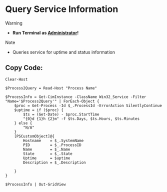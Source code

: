 # Query Service Information

> [!WARNING]
> - **Run Terminal as <ins>Administrator</ins>!**

> [!Note]
> - Queries service for uptime and status information

## Copy Code:
```
Clear-Host

$Process2Query = Read-Host "Process Name"

$ProcessInfo = Get-CimInstance -ClassName Win32_Service -Filter "Name='$Process2Query'" | ForEach-Object {
    $proc = Get-Process -Id $_.ProcessId -ErrorAction SilentlyContinue
    $uptime = if ($proc) {
        $ts = (Get-Date) - $proc.StartTime
        "{0}d {1}h {2}m" -f $ts.Days, $ts.Hours, $ts.Minutes
    } else {
        "N/A"
    }
    [PSCustomObject]@{
        Hostname    = $_.SystemName
        PID         = $_.ProcessID
        Name        = $_.Name
        State       = $_.State
        Uptime      = $uptime
        Description = $_.Description

    }
}

$ProcessInfo | Out-GridView
```